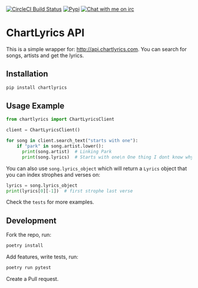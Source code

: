 [![CircleCI Build Status](https://circleci.com/gh/matheusfillipe/chartlyrics.svg?style=shield)](https://circleci.com/gh/matheusfillipe/chartlyrics)
[![Pypi](https://badge.fury.io/py/chartlyrics.svg)](https://pypi.org/project/chartlyrics/)
[![Chat with me on irc](https://img.shields.io/badge/-IRC-gray?logo=gitter)](https://mangle.ga/irc)

# ChartLyrics API

This is a simple wrapper for: http://api.chartlyrics.com. You can search for songs, artists and get the lyrics.

## Installation

``` sh
pip install chartlyrics
```

## Usage Example

```python
from chartlyrics import ChartLyricsClient

client = ChartLyricsClient()

for song in client.search_text("starts with one"):
    if "park" in song.artist.lower():
      print(song.artist)  # Linking Park
      print(song.lyrics)  # Starts with one\n One thing I dont know why...
```

You can also use `song.lyrics_object` which will return a `Lyrics` object that you can index strophes and verses on:

```python
lyrics = song.lyrics_object
print(lyrics[0][-1])  # first strophe last verse
```

Check the `tests` for more examples.

## Development

Fork the repo, run:

```sh
poetry install
```

Add features, write tests, run:

```sh
poetry run pytest
```

Create a Pull request.
